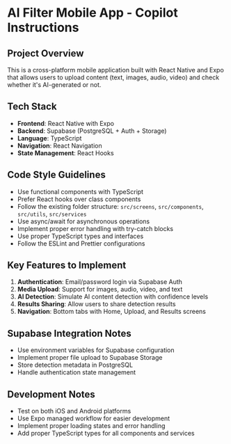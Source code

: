 <!-- Use this file to provide workspace-specific custom instructions to Copilot. For more details, visit https://code.visualstudio.com/docs/copilot/copilot-customization#_use-a-githubcopilotinstructionsmd-file -->

# AI Filter Mobile App - Copilot Instructions

## Project Overview
This is a cross-platform mobile application built with React Native and Expo that allows users to upload content (text, images, audio, video) and check whether it's AI-generated or not.

## Tech Stack
- **Frontend**: React Native with Expo
- **Backend**: Supabase (PostgreSQL + Auth + Storage)
- **Language**: TypeScript
- **Navigation**: React Navigation
- **State Management**: React Hooks

## Code Style Guidelines
- Use functional components with TypeScript
- Prefer React hooks over class components
- Follow the existing folder structure: `src/screens`, `src/components`, `src/utils`, `src/services`
- Use async/await for asynchronous operations
- Implement proper error handling with try-catch blocks
- Use proper TypeScript types and interfaces
- Follow the ESLint and Prettier configurations

## Key Features to Implement
1. **Authentication**: Email/password login via Supabase Auth
2. **Media Upload**: Support for images, audio, video, and text
3. **AI Detection**: Simulate AI content detection with confidence levels
4. **Results Sharing**: Allow users to share detection results
5. **Navigation**: Bottom tabs with Home, Upload, and Results screens

## Supabase Integration Notes
- Use environment variables for Supabase configuration
- Implement proper file upload to Supabase Storage
- Store detection metadata in PostgreSQL
- Handle authentication state management

## Development Notes
- Test on both iOS and Android platforms
- Use Expo managed workflow for easier development
- Implement proper loading states and error handling
- Add proper TypeScript types for all components and services
